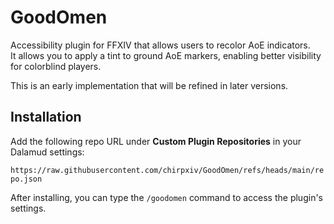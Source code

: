 # GoodOmen

Accessibility plugin for FFXIV that allows users to recolor AoE indicators.<br/>
It allows you to apply a tint to ground AoE markers, enabling better visibility for colorblind players.

This is an early implementation that will be refined in later versions.

## Installation

Add the following repo URL under **Custom Plugin Repositories** in your Dalamud settings:

`https://raw.githubusercontent.com/chirpxiv/GoodOmen/refs/heads/main/repo.json`

After installing, you can type the `/goodomen` command to access the plugin's settings.
